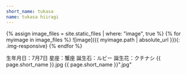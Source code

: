 ```yaml
---
short_name: tukasa
name: tukasa hiiragi
---
```


{% assign image_files = site.static_files | where: "image", true %}
{% for myimage in image_files %}
  ![image]({{ myimage.path | absolute_url }}){: .img-responsive}
{% endfor %}

生年月日：7月7日
星座：蟹座
誕生石：ルビー
誕生花：クチナシ
{{ page.short_name }}.jpg
{{ page.short_name }}".jpg"